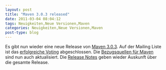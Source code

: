 ```yaml
---
layout: post
title: "Maven 3.0.3 released"
date: 2011-03-04 08:04:12
tags: Neuigkeiten,Neue Versionen,Maven
categories: Neuigkeiten,Neue Versionen,Maven
post-type: blog
---
```

Es gibt nun wieder eine neue Release von <a href="http://maven.apache.org">Maven 3.0.3</a>. Auf der Mailing Liste ist das <a href="http://maven.40175.n5.nabble.com/ANN-Apache-Maven-3-0-3-Released-td3408812.html">erfolgreiche Voting</a> abgeschlossen. Die <a href="http://maven.apache.org/download.html">Bezugsquellen für Maven</a> sind nun auch aktualisiert. Die <a href="http://maven.apache.org/docs/3.0.3/release-notes.html">Release Notes</a> geben wieder Auskunft über die gesamte Release.
